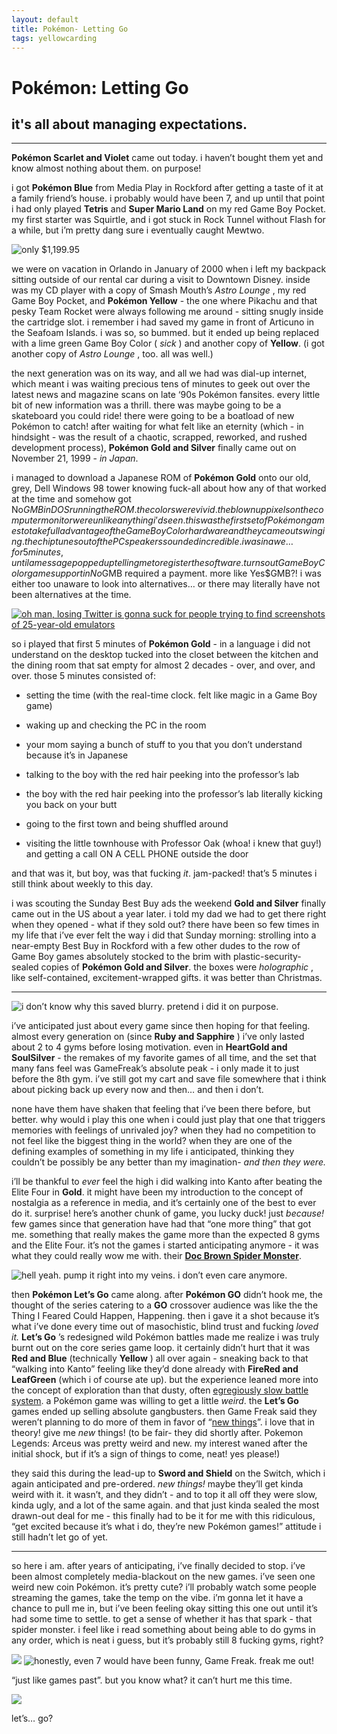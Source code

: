 ```yaml
---
layout: default
title: Pokémon- Letting Go
tags: yellowcarding
---
```


# Pokémon: Letting Go

## it's all about managing expectations.

****

**Pokémon Scarlet and Violet** came out today. i haven’t bought them yet and know almost nothing about them. on purpose!

i got **Pokémon Blue** from Media Play in Rockford after getting a taste of it at a family friend’s house. i probably would have been 7, and up until that point i had only played **Tetris** and **Super Mario Land** on my red Game Boy Pocket. my first starter was Squirtle, and i got stuck in Rock Tunnel without Flash for a while, but i’m pretty dang sure i eventually caught Mewtwo. 

<img src="../assets/images/yc/20221118/gbpocket.jpg" alt="only $1,199.95" class="yc-img">

we were on vacation in Orlando in January of 2000 when i left my backpack sitting outside of our rental car during a visit to Downtown Disney. inside was my CD player with a copy of Smash Mouth’s _Astro Lounge_ , my red Game Boy Pocket, and **Pokémon Yellow** \- the one where Pikachu and that pesky Team Rocket were always following me around - sitting snugly inside the cartridge slot. i remember i had saved my game in front of Articuno in the Seafoam Islands. i was so, so bummed. but it ended up being replaced with a lime green Game Boy Color ( _sick_ ) and another copy of **Yellow**. (i got another copy of _Astro Lounge_ , too. all was well.)

the next generation was on its way, and all we had was dial-up internet, which meant i was waiting precious tens of minutes to geek out over the latest news and magazine scans on late ‘90s Pokémon fansites. every little bit of new information was a thrill. there was maybe going to be a skateboard you could ride! there were going to be a boatload of new Pokémon to catch! after waiting for what felt like an eternity (which - in hindsight - was the result of a chaotic, scrapped, reworked, and rushed development process), **Pokémon Gold and Silver** finally came out on November 21, 1999 - _in Japan_. 

i managed to download a Japanese ROM of **Pokémon Gold** onto our old, grey, Dell Windows 98 tower knowing fuck-all about how any of that worked at the time and somehow got No$GMB in DOS running the ROM. the colors were vivid. the blown up pixels on the computer monitor were unlike anything i’d seen. this was the first set of Pokémon games to take full advantage of the Game Boy Color hardware and they came out swinging. the chiptunes out of the PC speakers sounded incredible. i was in awe… for 5 minutes, until a message popped up telling me to register the software. turns out Game Boy Color game support in No$GMB required a payment. more like Yes$GMB?! i was either too unaware to look into alternatives… or there may literally have not been alternatives at the time. 


<a href="https://twitter.com/dosnostalgic/status/1067614482866864128" target="_blank">
  <img src="../assets/images/yc/20221118/nocash.jpg" alt="oh man, losing Twitter is gonna suck for people trying to find screenshots of 25-year-old emulators" class="yc-img">
</a>

so i played that first 5 minutes of **Pokémon Gold** \- in a language i did not understand on the desktop tucked into the closet between the kitchen and the dining room that sat empty for almost 2 decades - over, and over, and over. those 5 minutes consisted of:

  * setting the time (with the real-time clock. felt like magic in a Game Boy game)

  * waking up and checking the PC in the room

  * your mom saying a bunch of stuff to you that you don’t understand because it’s in Japanese

  * talking to the boy with the red hair peeking into the professor’s lab 

  * the boy with the red hair peeking into the professor’s lab literally kicking you back on your butt

  * going to the first town and being shuffled around

  * visiting the little townhouse with Professor Oak (whoa! i knew that guy!) and getting a call ON A CELL PHONE outside the door




and that was it, but boy, was that fucking _it_. jam-packed! that’s 5 minutes i still think about weekly to this day.

i was scouting the Sunday Best Buy ads the weekend **Gold and Silver** finally came out in the US about a year later. i told my dad we had to get there right when they opened - what if they sold out? there have been so few times in my life that i’ve ever felt the way i did that Sunday morning: strolling into a near-empty Best Buy in Rockford with a few other dudes to the row of Game Boy games absolutely stocked to the brim with plastic-security-sealed copies of **Pokémon Gold and Silver**. the boxes were _holographic_ , like self-contained, excitement-wrapped gifts. it was better than Christmas.

* * *

<img src="../assets/images/yc/20221118/kanto.png" alt="i don’t know why this saved blurry. pretend i did it on purpose." class="yc-img">

i’ve anticipated just about every game since then hoping for that feeling. almost every generation on (since **Ruby and Sapphire** ) i’ve only lasted about 2 to 4 gyms before losing motivation. even in **HeartGold and SoulSilver** \- the remakes of my favorite games of all time, and the set that many fans feel was GameFreak’s absolute peak - i only made it to just before the 8th gym. i’ve still got my cart and save file somewhere that i think about picking back up every now and then… and then i don’t. 

none have them have shaken that feeling that i’ve been there before, but better. why would i play this one when i could just play that one that triggers memories with feelings of unrivaled joy? when they had no competition to not feel like the biggest thing in the world? when they are one of the defining examples of something in my life i anticipated, thinking they couldn’t be possibly be any better than my imagination- _and then they were._

i’ll be thankful to _ever_ feel the high i did walking into Kanto after beating the Elite Four in **Gold**. it might have been my introduction to the concept of nostalgia as a reference in media, and it’s certainly one of the best to ever do it. surprise! here’s another chunk of game, you lucky duck! just _because!_ few games since that generation have had that “one more thing” that got me. something that really makes the game more than the expected 8 gyms and the Elite Four. it’s not the games i started anticipating anymore - it was what they could really wow me with. their **[Doc Brown Spider Monster](https://easyallies.fandom.com/wiki/Doc_Brown_Spider_Monster)**.

<img src="../assets/images/yc/20221118/letsgo.jpg" alt="hell yeah. pump it right into my veins. i don’t even care anymore." class="yc-img">

then **Pokémon Let’s Go** came along. after **Pokémon GO** didn’t hook me, the thought of the series catering to a **GO** crossover audience was like the the Thing I Feared Could Happen, Happening. then i gave it a shot because it’s what i’ve done every time out of masochistic, blind trust and fucking _loved it._ **Let’s Go** ’s redesigned wild Pokémon battles made me realize i was truly burnt out on the core series game loop. it certainly didn’t hurt that it was **Red and Blue** (technically **Yellow** ) all over again - sneaking back to that “walking into Kanto” feeling like they’d done already with **FireRed and LeafGreen** (which i of course ate up). but the experience leaned more into the concept of exploration than that dusty, often [egregiously slow battle system](https://www.youtube.com/watch?v=GhmDmIt8AHY). a Pokémon game was willing to get a little _weird_. the **Let’s Go** games ended up selling absolute gangbusters. then Game Freak said they weren’t planning to do more of them in favor of “[new things](https://www.ign.com/articles/2019/10/25/pokemon-developers-dont-have-plans-for-more-lets-go-games)”. i love that in theory! give me _new_ things! (to be fair- they did shortly after. Pokemon Legends: Arceus was pretty weird and new. my interest waned after the initial shock, but if it’s a sign of things to come, neat! yes please!)

they said this during the lead-up to **Sword and Shield** on the Switch, which i again anticipated and pre-ordered. _new things!_ maybe they’ll get kinda weird with it. it wasn’t, and they didn’t - and to top it all off they were slow, kinda ugly, and a lot of the same again. and that just kinda sealed the most drawn-out deal for me - this finally had to be it for me with this ridiculous, “get excited because it’s what i do, they’re new Pokémon games!” attitude i still hadn’t let go of yet.

* * *

so here i am. after years of anticipating, i’ve finally decided to stop. i’ve been almost completely media-blackout on the new games. i’ve seen one weird new coin Pokémon. it’s pretty cute? i’ll probably watch some people streaming the games, take the temp on the vibe. i’m gonna let it have a chance to pull me in, but i’ve been feeling okay sitting this one out until it’s had some time to settle. to get a sense of whether it has that spark - that spider monster. i feel like i read something about being able to do gyms in any order, which is neat i guess, but it’s probably still 8 fucking gyms, right?

<img src="../assets/images/yc/20221118/gsearch.png" class="yc-img">

<img src="../assets/images/yc/20221118/gresult.jpg" alt="honestly, even 7 would have been funny, Game Freak. freak me out!" class="yc-img">

“just like games past”. but you know what? it can’t hurt me this time.

<img src="../assets/images/yc/20221118/journey.gif" class="yc-img">

let’s… go?